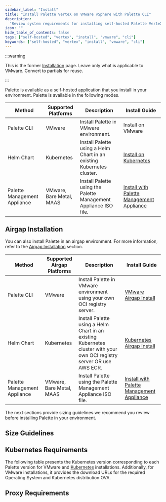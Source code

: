 ```yaml
---
sidebar_label: "Install"
title: "Install Palette VerteX on VMware vSphere with Palette CLI"
description:
  "Review system requirements for installing self-hosted Palette VerteX on VMware vSphere using the Palette CLI."
icon: ""
hide_table_of_contents: false
tags: ["self-hosted", "vertex", "install", "vmware", "cli"]
keywords: ["self-hosted", "vertex", "install", "vmware", "cli"]
---
```


:::warning

This is the former [Installation](https://docs.spectrocloud.com/vertex/install-palette-vertex/) page. Leave only what is
applicable to VMware. Convert to partials for reuse.

:::

Palette is available as a self-hosted application that you install in your environment. Palette is available in the
following modes.

| **Method**                               | **Supported Platforms**  | **Description**                                                       | **Install Guide**                                                                  |
| ---------------------------------------- | ------------------------ | --------------------------------------------------------------------- | ---------------------------------------------------------------------------------- |
| Palette CLI                              | VMware                   | Install Palette in VMware environment.                                | Install on VMware                                                                  |
| Helm Chart                               | Kubernetes               | Install Palette using a Helm Chart in an existing Kubernetes cluster. | [Install on Kubernetes](../../kubernetes/install/install.md)                       |
| <TpBadge /> Palette Management Appliance | VMware, Bare Metal, MAAS | Install Palette using the Palette Management Appliance ISO file.      | [Install with Palette Management Appliance](../../management-appliance/install.md) |

## Airgap Installation

You can also install Palette in an airgap environment. For more information, refer to the
[Airgap Installation](./airgap.md) section.

| **Method**                               | **Supported Airgap Platforms** | **Description**                                                                                                        | **Install Guide**                                                                  |
| ---------------------------------------- | ------------------------------ | ---------------------------------------------------------------------------------------------------------------------- | ---------------------------------------------------------------------------------- |
| Palette CLI                              | VMware                         | Install Palette in VMware environment using your own OCI registry server.                                              | [VMware Airgap Install](./airgap.md)                                               |
| Helm Chart                               | Kubernetes                     | Install Palette using a Helm Chart in an existing Kubernetes cluster with your own OCI registry server OR use AWS ECR. | [Kubernetes Airgap Install](../../kubernetes/install/airgap.md)                    |
| <TpBadge /> Palette Management Appliance | VMware, Bare Metal, MAAS       | Install Palette using the Palette Management Appliance ISO file.                                                       | [Install with Palette Management Appliance](../../management-appliance/install.md) |

The next sections provide sizing guidelines we recommend you review before installing Palette in your environment.

## Size Guidelines

<PartialsComponent
  category="self-hosted"
  name="size-guidelines-helm-cli"
  edition="Palette"
  app="Palette Management Appliance"
/>

## Kubernetes Requirements

<!-- prettier-ignore-start -->

The following table presents the Kubernetes version corresponding to each Palette version for
VMware and [Kubernetes](../../kubernetes/kubernetes.md) installations.
Additionally, for VMware installations, it provides the download URLs for the required Operating System and Kubernetes
distribution OVA.

<!-- prettier-ignore-end -->

<Tabs>
<TabItem label="VMware" value="VMware">

<PartialsComponent category="self-hosted" name="palette-vmware-kubernetes-versions" />

</TabItem>

<TabItem label="Kubernetes" value="Kubernetes">

<PartialsComponent category="self-hosted-and-vertex" name="palette-kubernetes-versions" />

</TabItem>
</Tabs>

## Proxy Requirements

<PartialsComponent category="self-hosted" name="required-domains" edition="Palette" />
